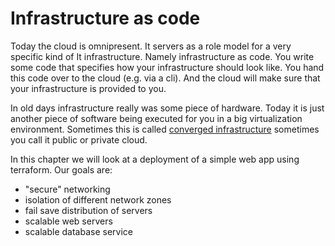# Infrastructure as code

Today the cloud is omnipresent. It servers as a role model for a very specific kind of It infrastructure. Namely infrastructure as code. You write some code that specifies how your infrastructure should look like. You hand this code over to the cloud (e.g. via a cli). And the cloud will make sure that your infrastructure is provided to you. 

In old days infrastructure really was some piece of hardware. Today it is just another piece of software being executed for you in a big virtualization environment. Sometimes this is called [converged infrastructure](https://en.wikipedia.org/wiki/Converged_infrastructure) sometimes you call it public or private cloud.

In this chapter we will look at a deployment of a simple web app using terraform. Our goals are:

- "secure" networking
- isolation of different network zones
- fail save distribution of servers
- scalable web servers
- scalable database service